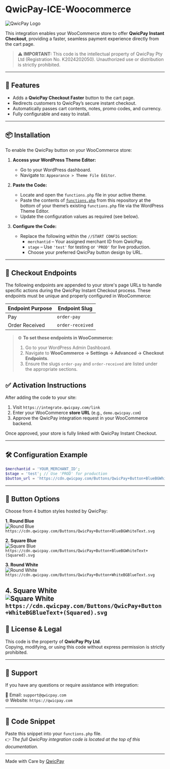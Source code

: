 # QwicPay-ICE-Woocommerce


![QwicPay Logo](https://qwicpay.com/assets/QwicPayLogo.png)

This integration enables your WooCommerce store to offer **QwicPay Instant Checkout**, providing a faster, seamless payment experience directly from the cart page.

> ⚠️ **IMPORTANT:** This code is the intellectual property of QwicPay Pty Ltd (Registration No. K2024202050). Unauthorized use or distribution is strictly prohibited.

---

## 🚀 Features

- Adds a **QwicPay Checkout Faster** button to the cart page.
- Redirects customers to QwicPay’s secure instant checkout.
- Automatically passes cart contents, notes, promo codes, and currency.
- Fully configurable and easy to install.

---

## 📦 Installation

To enable the QwicPay button on your WooCommerce store:

1. **Access your WordPress Theme Editor:**
   - Go to your WordPress dashboard.
   - Navigate to: `Appearance > Theme File Editor`.

2. **Paste the Code:**
   - Locate and open the `functions.php` file in your active theme.
   - Paste the contents of [`functions.php`](functions.php) from this repository at the bottom of your theme’s existing `functions.php` file via the WordPress Theme Editor.
   - Update the configuration values as required (see below).

3. **Configure the Code:**
   - Replace the following within the `//START CONFIG` section:
     - `merchantid` – Your assigned merchant ID from QwicPay.
     - `stage` – Use `'test'` for testing or `'PROD'` for live production.
     - Choose your preferred QwicPay button design by URL.

---

## 🔗 Checkout Endpoints

The following endpoints are appended to your store's page URLs to handle specific actions during the QwicPay Instant Checkout process. These endpoints must be unique and properly configured in WooCommerce:

| Endpoint Purpose   | Endpoint Slug   |
|--------------------|-----------------|
| Pay                | `order-pay`     |
| Order Received     | `order-received`|

> ⚙️ **To set these endpoints in WooCommerce:**
>
> 1. Go to your WordPress Admin Dashboard.
> 2. Navigate to **WooCommerce → Settings → Advanced → Checkout Endpoints**.
> 3. Ensure the slugs `order-pay` and `order-received` are listed under the appropriate sections.


## ✅ Activation Instructions

After adding the code to your site:

1. Visit `https://integrate.qwicpay.com/link`
2. Enter your WooCommerce **store URL** (e.g., `demo.qwicpay.com`)
3. Approve the QwicPay integration request in your WooCommerce backend.

Once approved, your store is fully linked with QwicPay Instant Checkout.

---

## 🛠 Configuration Example

```php
$merchantid = 'YOUR_MERCHANT_ID';
$stage = 'test'; // Use 'PROD' for production
$button_url = 'https://cdn.qwicpay.com/Buttons/QwicPay+Button+BlueBGWhiteText.svg';
```


---

## 🎨 Button Options

Choose from 4 button styles hosted by QwicPay:

**1. Round Blue**  
![Round Blue](https://cdn.qwicpay.com/Buttons/QwicPay+Button+BlueBGWhiteText.svg)  
`https://cdn.qwicpay.com/Buttons/QwicPay+Button+BlueBGWhiteText.svg`

**2. Square Blue**  
![Square Blue](https://cdn.qwicpay.com/Buttons/QwicPay+Button+BlueBGWhiteText+(Squared).svg)  
`https://cdn.qwicpay.com/Buttons/QwicPay+Button+BlueBGWhiteText+(Squared).svg`

**3. Round White**  
![Round White](https://cdn.qwicpay.com/Buttons/QwicPay+Button+WhiteBGBlueText.svg)  
`https://cdn.qwicpay.com/Buttons/QwicPay+Button+WhiteBGBlueText.svg`

**4. Square White**  
![Square White](https://cdn.qwicpay.com/Buttons/QwicPay+Button+WhiteBGBlueText+(Squared).svg)  
`https://cdn.qwicpay.com/Buttons/QwicPay+Button+WhiteBGBlueText+(Squared).svg`
---

## 📄 License & Legal

This code is the property of **QwicPay Pty Ltd**.  
Copying, modifying, or using this code without express permission is strictly prohibited.

---

## 💬 Support

If you have any questions or require assistance with integration:

📧 Email: `support@qwicpay.com`  
🌐 Website: `https://qwicpay.com`

---

## 🔗 Code Snippet

Paste this snippet into your `functions.php` file.  
👉 _The full QwicPay integration code is located at the top of this documentation._

---

Made with Care by [QwicPay](https://qwicpay.com)
